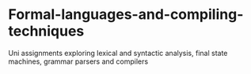 # Formal-languages-and-compiling-techniques
Uni assignments exploring lexical and syntactic analysis, final state machines, grammar parsers and compilers
